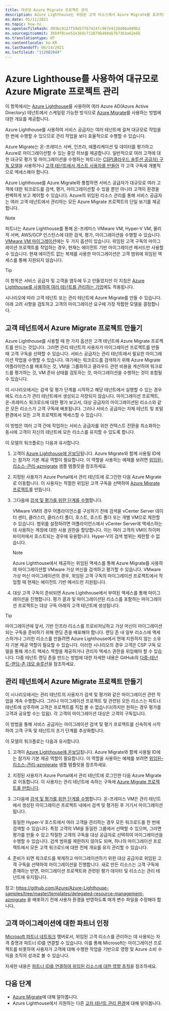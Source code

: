```yaml
---
title: 대규모 Azure Migrate 프로젝트 관리
description: Azure Lighthouse는 위임된 고객 리소스에서 Azure Migrate를 효과적으로 사용할 수 있도록 지원합니다.
ms.date: 05/11/2021
ms.topic: how-to
ms.openlocfilehash: d93bc9127f59d5ff67424fc967e9126d06a989b2
ms.sourcegitcommit: 3bb9f8cee51e3b9c711679b460ab7b7363a62e6b
ms.translationtype: HT
ms.contentlocale: ko-KR
ms.lasthandoff: 06/14/2021
ms.locfileid: "112082049"
---
```

# <a name="manage-azure-migrate-projects-at-scale-with-azure-lighthouse"></a>Azure Lighthouse를 사용하여 대규모로 Azure Migrate 프로젝트 관리

이 항목에서는 [Azure Lighthouse](../overview.md)를 사용하여 여러 Azure AD(Azure Active Directory) 테넌트에서 스케일링 가능한 방식으로 [Azure Migrate](../../migrate/migrate-services-overview.md)를 사용하는 방법에 대한 개요를 제공합니다.

Azure Lighthouse를 사용하여 서비스 공급자는 여러 테넌트에 걸쳐 대규모로 작업을 한 번에 수행할 수 있으므로 관리 작업을 보다 효율적으로 수행할 수 있습니다.

Azure Migrate는 온-프레미스 서버, 인프라, 애플리케이션 및 데이터를 평가하고 Azure로 마이그레이션할 수 있는 중앙 허브를 제공합니다. 일반적으로 여러 고객에 대한 대규모 평가 및 마이그레이션을 수행하는 파트너는 [CSP(클라우드 솔루션 공급자) 구독 모델](/partner-center/customers-revoke-admin-privileges)을 사용하거나 [고객 테넌트에서 게스트 사용자를 만들어](../../active-directory/external-identities/what-is-b2b.md) 각 고객 구독에 개별적으로 액세스해야 합니다.

Azure Lighthouse를 Azure Migrate와 통합하면 서비스 공급자가 대규모로 여러 고객에 대한 워크로드를 검색, 평가, 마이그레이션할 수 있을 뿐만 아니라 고객이 환경을 완벽하게 보고 제어할 수 있습니다. Azure의 위임된 리소스 관리를 통해 서비스 공급자는 여러 고객 테넌트에서 관리하는 모든 Azure Migrate 프로젝트의 단일 보기를 제공합니다.

> [!NOTE]
> 파트너는 Azure Lighthouse를 통해 온-프레미스 VMware VM, Hyper-V VM, 물리적 서버, AWS/GCP 인스턴스에 대한 검색, 평가, 마이그레이션을 수행할 수 있습니다. [VMware VM 마이그레이션](../../migrate/server-migrate-overview.md)에는 두 가지 옵션이 있습니다. 위임된 고객 구독의 마이그레이션 프로젝트를 작업하는 경우, 현재는 에이전트 기반 마이그레이션 메서드만 사용할 수 있습니다. 현재 에이전트 없는 복제를 사용한 마이그레이션은 고객 범위에 위임된 액세스를 통해 지원되지 않습니다.

> [!TIP]
> 이 항목은 서비스 공급자 및 고객을 염두에 두고 만들었지만 이 지침은 [Azure Lighthouse를 사용하여 여러 테넌트를 관리하는 기업](../concepts/enterprise.md)에도 적용됩니다.

시나리오에 따라 고객 테넌트 또는 관리 테넌트에 Azure Migrate를 만들 수 있습니다. 아래 고려 사항을 검토하고 고객의 마이그레이션 요구에 가장 적합한 모델을 결정합니다.

## <a name="create-an-azure-migrate-project-in-the-customer-tenant"></a>고객 테넌트에서 Azure Migrate 프로젝트 만들기

Azure Lighthouse를 사용할 때 한 가지 옵션은 고객 테넌트에 Azure Migrate 프로젝트를 만드는 것입니다. 그러면 관리 테넌트의 사용자가 마이그레이션 프로젝트를 만들 때 고객 구독을 선택할 수 있습니다. 서비스 공급자는 관리 테넌트에서 필요한 마이그레이션 작업을 수행할 수 있습니다. 여기에는 워크로드를 검색하기 위해 Azure Migrate 어플라이언스를 배포하는 것, VM을 그룹화하고 클라우드 관련 비용을 계산하여 워크로드를 평가하는 것, VM 준비 상태를 검토하는 것, 마이그레이션을 수행하는 것이 포함될 수 있습니다.

이 시나리오에서는 검색 및 평가 단계를 시작하고 해당 테넌트에서 실행할 수 있는 경우에도 리소스가 관리 테넌트에서 생성되고 저장되지 않습니다. 마이그레이션 프로젝트, 온-프레미스 워크로드에 대한 평가 보고서, 대상 공급자의 마이그레이션된 리소스와 같은 모든 리소스가 고객 구독에 배포됩니다. 그러나 서비스 공급자는 자체 테넌트 및 포털 환경에서 모든 고객 프로젝트에 액세스할 수 있습니다.

이 방법은 여러 고객 간에 작업하는 서비스 공급자를 위한 컨텍스트 전환을 최소화하는 동시에 고객이 자신의 테넌트에 모든 리소스를 유지할 수 있도록 합니다.

이 모델의 워크플로는 다음과 유사합니다.

1. 고객이 [Azure Lighthouse에 온보딩](onboard-customer.md)됩니다. Azure Migrate와 함께 사용될 ID에는 참가자 기본 제공 역할이 필요합니다. 이 역할을 사용하는 예제를 보려면 [위임된-리소스-관리-azmigrate](https://github.com/Azure/Azure-Lighthouse-samples/tree/master/templates/delegated-resource-management-azmigrate) 샘플 템플릿을 참조하세요.
1. 지정된 사용자가 Azure Portal에서 관리 테넌트에 로그인한 다음 Azure Migrate로 이동합니다. 이 사용자는 적절한 위임된 고객 구독을 선택하여 [Azure Migrate 프로젝트](../../migrate/create-manage-projects.md)를 만듭니다.
1. 그다음에 [검색 및 평가를 위한 단계를 수행](../../migrate/tutorial-discover-vmware.md)합니다.

   VMware VM의 경우 어플라이언스를 구성하기 전에 검색을 vCenter Server 데이터 센터, 클러스터, 클러스터 폴더, 호스트, 호스트 폴더 또는 개별 VM으로 제한할 수 있습니다. 범위를 설정하려면 어플라이언스에서 vCenter Server에 액세스하는 데 사용하는 계정에 대한 사용 권한을 할당합니다. 이는 여러 고객의 VM이 하이퍼바이저에서 호스트되는 경우에 유용합니다. Hyper-V의 검색 범위는 제한할 수 없습니다.

    > [!NOTE]
    > Azure Lighthouse에서 제공하는 위임된 액세스를 통해 Azure Migrate를 사용하여 마이그레이션할 VMware 가상 머신을 검색하고 평가할 수 있습니다. VMware 가상 머신 마이그레이션의 경우, 위임된 고객 구독의 마이그레이션 프로젝트에서 작업할 때 현재는 에이전트 기반 메서드만 지원됩니다.

1. 대상 고객 구독이 준비되면 Azure Lighthouse에서 부여된 액세스를 통해 마이그레이션을 진행합니다. 평가 결과 및 마이그레이션된 리소스를 포함하는 마이그레이션 프로젝트는 대상 구독 아래의 고객 테넌트에 생성됩니다.

> [!TIP]
> 마이그레이션에 앞서, 기반 인프라 리소스를 프로비저닝하고 가상 머신이 마이그레이션되는 구독을 준비하기 위해 랜딩 존을 배포해야 합니다. 랜딩 존 내 일부 리소스에 액세스하거나 그러한 리소스를 만들려면 Azure Lighthouse에서 현재 지원하지 않는 소유자 기본 제공 역할이 필요할 수 있습니다. 이러한 시나리오의 경우 고객은 CSP 구독 모델을 통해 게스트 액세스 역할을 제공하거나 관리자 액세스 권한을 위임해야 할 수 있습니다. 다중 테넌트 랜딩 존을 만드는 방법에 대한 자세한 내용은 GitHub의 [다중-테넌트-랜딩-존 데모 솔루션](https://github.com/Azure/Multi-tenant-Landing-Zones)을 참조하세요.

## <a name="create-an-azure-migrate-project-in-the-managing-tenant"></a>관리 테넌트에서 Azure Migrate 프로젝트 만들기

이 시나리오에서는 관리 테넌트의 사용자가 검색 및 평가와 같은 마이그레이션 관련 작업을 계속 수행합니다. 그러나 마이그레이션 프로젝트 및 관련된 모든 리소스는 파트너 테넌트에 상주하며 고객은 프로젝트를 직접 볼 수 없습니다(하지만 원하는 경우 평가를 고객과 공유할 수는 있음). 각 고객의 마이그레이션 대상은 고객의 구독입니다.

이 방법을 통해 서비스 공급자는 마이그레이션 검색 및 평가 프로젝트를 신속하게 시작하여 고객 구독 및 테넌트의 초기 단계를 추상화합니다.

이 모델의 워크플로는 다음과 유사합니다.

1. 고객이 [Azure Lighthouse에 온보딩](onboard-customer.md)됩니다. Azure Migrate와 함께 사용될 ID에는 참가자 기본 제공 역할이 필요합니다. 이 역할을 사용하는 예제를 보려면 [위임된-리소스-관리-azmigrate](https://github.com/Azure/Azure-Lighthouse-samples/tree/master/templates/delegated-resource-management-azmigrate) 샘플 템플릿을 참조하세요.
1. 지정된 사용자가 Azure Portal에서 관리 테넌트에 로그인한 다음 Azure Migrate로 이동합니다. 이 사용자는 관리 테넌트에 속하는 구독에 [Azure Migrate 프로젝트를 만듭니다](../../migrate/create-manage-projects.md).
1. 그다음에 [검색 및 평가를 위한 단계를 수행](../../migrate/tutorial-discover-vmware.md)합니다. 온-프레미스 VM은 관리 테넌트에서 생성된 마이그레이션 프로젝트 내에서 검색 및 평가된 후 거기서 마이그레이션됩니다.

   동일한 Hyper-V 호스트에서 여러 고객을 관리하는 경우 모든 워크로드를 한 번에 검색할 수 있습니다. 특정 고객의 VM을 동일한 그룹에서 선택할 수 있으며, 그러면 평가를 만들 수 있고 적절한 고객의 구독을 대상 공급자로 선택하여 마이그레이션을 수행할 수 있습니다. 검색 범위를 제한하지 않아도 되며, 하나의 마이그레이션 프로젝트에서 모든 고객 워크로드에 대한 전체 개요를 유지 관리할 수 있습니다.

1. 준비가 되면 워크로드를 복제하고 마이그레이션하기 위한 대상 공급자로 위임된 고객 구독을 선택하여 마이그레이션을 진행합니다. 새로 만든 리소스는 고객 구독에 존재하는 반면, 마이그레이션 프로젝트와 관련된 평가 데이터 및 리소스는 관리 테넌트에 유지됩니다.

참고: https://github.com/Azure/Azure-Lighthouse-samples/tree/master/templates/delegated-resource-management-azmigrate 을 배포하기 전에 사용자 환경을 반영하도록 매개 변수 파일을 수정해야 합니다.

## <a name="partner-recognition-for-customer-migrations"></a>고객 마이그레이션에 대한 파트너 인정

[Microsoft 파트너 네트워크](https://partner.microsoft.com) 멤버로서, 위임된 고객 리소스를 관리하는 데 사용되는 자격 증명과 파트너 ID를 연결할 수 있습니다. 이를 통해 Microsoft는 마이그레이션 프로젝트를 비롯하여 사용자가 고객에 대해 수행한 작업을 기반으로 영향 및 Azure 소비 수익을 조직의 성과로 볼 수 있습니다.

자세한 내용은 [파트너 ID를 연결하여 위임된 리소스에 대한 영향 추적](partner-earned-credit.md)을 참조하세요.

## <a name="next-steps"></a>다음 단계

- [Azure Migrate](../../migrate/migrate-services-overview.md)에 대해 알아봅니다.
- Azure Lighthouse에서 지원하는 다른 [교차 테넌트 관리 환경](../concepts/cross-tenant-management-experience.md)에 대해 알아봅니다.
